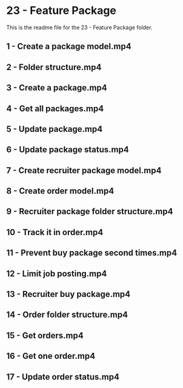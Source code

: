 # 23 - Feature Package

This is the readme file for the 23 - Feature Package folder.

## 1 - Create a package model.mp4

## 2 - Folder structure.mp4

## 3 - Create a package.mp4

## 4 - Get all packages.mp4

## 5 - Update package.mp4

## 6 - Update package status.mp4

## 7 - Create recruiter package model.mp4

## 8 - Create order model.mp4

## 9 - Recruiter package folder structure.mp4

## 10 - Track it in order.mp4

## 11 - Prevent buy package second times.mp4

## 12 - Limit job posting.mp4

## 13 - Recruiter buy package.mp4

## 14 - Order folder structure.mp4

## 15 - Get orders.mp4

## 16 - Get one order.mp4

## 17 - Update order status.mp4

